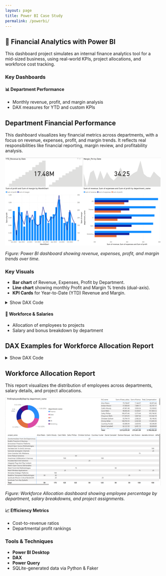 ```yaml
---
layout: page
title: Power BI Case Study
permalink: /powerbi/
---
```


## 🧠 Financial Analytics with Power BI

This dashboard project simulates an internal finance analytics tool for a mid-sized business, using real-world KPIs, project allocations, and workforce cost tracking.

### Key Dashboards

#### 📊 Department Performance
- Monthly revenue, profit, and margin analysis
- DAX measures for YTD and custom KPIs
## Department Financial Performance

This dashboard visualizes key financial metrics across departments, with a focus on revenue, expenses, profit, and margin trends. It reflects real responsibilities like financial reporting, margin review, and profitability analysis.

![Department Financial Performance](powerbi/department_financial_performance.png)

*Figure: Power BI dashboard showing revenue, expenses, profit, and margin trends over time.*

### Key Visuals
- **Bar chart** of Revenue, Expenses, Profit by Department.
- **Line chart** showing monthly Profit and Margin % trends (dual-axis).
- **KPI Cards** for Year-to-Date (YTD) Revenue and Margin.

<details>
<summary>Show DAX Code</summary>

<pre><code class="language-dax">
YTD_Revenue = 
TOTALYTD(
    SUM(financials[revenue]), 
    'Date'[Date]
)

Margin_Pct = 
DIVIDE(
    SUM(financials[profit]), 
    SUM(financials[revenue])
) * 100
</code></pre>

</details>


#### 👥 Workforce & Salaries
- Allocation of employees to projects
- Salary and bonus breakdown by department
## DAX Examples for Workforce Allocation Report

<details>
<summary>Show DAX Code</summary>

<pre><code class="language-dax">
PctEmployeesByDept = 
DIVIDE(
    COUNTROWS(employees),
    CALCULATE(COUNTROWS(employees), ALL(employees))
)

TotalComp = employees[base_salary] + employees[bonus]
</code></pre>

</details>

## Workforce Allocation Report

This report visualizes the distribution of employees across departments, salary details, and project allocations.

![Workforce Allocation Report](powerbi/workforce_allocation_report.png)

*Figure: Workforce Allocation dashboard showing employee percentage by department, salary breakdowns, and project assignments.*


#### 📈 Efficiency Metrics
- Cost-to-revenue ratios
- Departmental profit rankings

### Tools & Techniques

- **Power BI Desktop**
- **DAX**
- **Power Query**
- SQLite-generated data via Python & Faker
